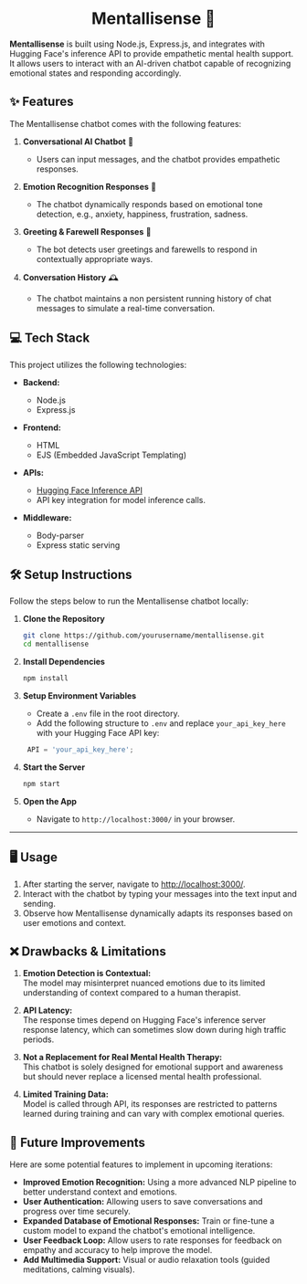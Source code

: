 <h1 align="center">Mentallisense 🧠</h1>

**Mentallisense** is built using Node.js, Express.js, and integrates with Hugging Face's inference API to provide empathetic mental health support. It allows users to interact with an AI-driven chatbot capable of recognizing emotional states and responding accordingly.


## ✨ Features
The Mentallisense chatbot comes with the following features:

1. **Conversational AI Chatbot** 🤖
   - Users can input messages, and the chatbot provides empathetic responses.

2. **Emotion Recognition Responses** 💬
   - The chatbot dynamically responds based on emotional tone detection, e.g., anxiety, happiness, frustration, sadness.

3. **Greeting & Farewell Responses** 👋
   - The bot detects user greetings and farewells to respond in contextually appropriate ways.

4. **Conversation History** 🕰️
   - The chatbot maintains a non persistent running history of chat messages to simulate a real-time conversation.


## 💻 Tech Stack
This project utilizes the following technologies:

- **Backend:**
  - Node.js
  - Express.js
    
- **Frontend:**
  - HTML
  - EJS (Embedded JavaScript Templating)

- **APIs:**
  - [Hugging Face Inference API](https://api-inference.huggingface.co/models/google/flan-t5-large)
  - API key integration for model inference calls.

- **Middleware:**
  - Body-parser
  - Express static serving


## 🛠️ Setup Instructions
Follow the steps below to run the Mentallisense chatbot locally:

1. **Clone the Repository**
   ```bash
   git clone https://github.com/yourusername/mentallisense.git
   cd mentallisense
   ```

2. **Install Dependencies**
   ```bash
   npm install
   ```

3. **Setup Environment Variables**
   - Create a `.env` file in the root directory.
   - Add the following structure to `.env` and replace `your_api_key_here` with your Hugging Face API key:
   
   ```javascript
    API = 'your_api_key_here';
   ```

4. **Start the Server**
   ```bash
   npm start
   ```

5. **Open the App**
   - Navigate to `http://localhost:3000/` in your browser.

---

## 🖥️ Usage

1. After starting the server, navigate to [http://localhost:3000/](http://localhost:3000/).
2. Interact with the chatbot by typing your messages into the text input and sending.
3. Observe how Mentallisense dynamically adapts its responses based on user emotions and context.


## ❌ Drawbacks & Limitations
1. **Emotion Detection is Contextual:**  
   The model may misinterpret nuanced emotions due to its limited understanding of context compared to a human therapist.
   
2. **API Latency:**  
   The response times depend on Hugging Face's inference server response latency, which can sometimes slow down during high traffic periods.

3. **Not a Replacement for Real Mental Health Therapy:**  
   This chatbot is solely designed for emotional support and awareness but should never replace a licensed mental health professional.

4. **Limited Training Data:**  
   Model is called through API, its responses are restricted to patterns learned during training and can vary with complex emotional queries.


## 🌱 Future Improvements
Here are some potential features to implement in upcoming iterations:

- **Improved Emotion Recognition:** Using a more advanced NLP pipeline to better understand context and emotions.
- **User Authentication:** Allowing users to save conversations and progress over time securely.
- **Expanded Database of Emotional Responses:** Train or fine-tune a custom model to expand the chatbot's emotional intelligence.
- **User Feedback Loop:** Allow users to rate responses for feedback on empathy and accuracy to help improve the model.
- **Add Multimedia Support:** Visual or audio relaxation tools (guided meditations, calming visuals).
